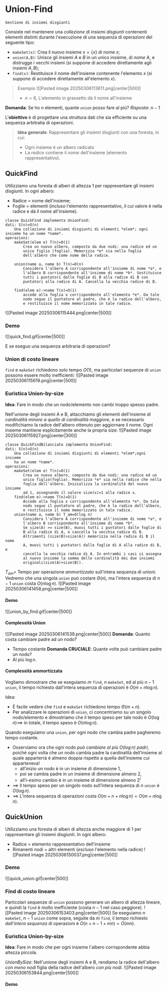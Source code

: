 # Union-Find
	Gestione di insiemi disgiunti
Consiste nel mantenere una *collezione di insiemi disgiunti* contenenti elementi distinti durante l'esecuzione di una sequenza di operazioni del seguente tipo:
- `makeSet(x)`: Crea il nuovo insieme $x=\{x\}$ di nome $x$;
- `union(A,B)`: Unisce gli insiemi $A$ e $B$ in un unico insieme, di *nome* $A$, e distrugge i vecchi insiemi (si suppone di accedere direttamente agli insiemi $A,B$);
- `find(x)`: Restituisce il nome dell'insieme contenente l'elemento $x$ (si suppone di accedere direttamente all'elemento $x$).

>Esempio
>![[Pasted image 20250306113611.png|center|500]]
>- $n=6$, L'elemento in grassetto dà il nome all'insieme

**Domanda**: Se ho $n$ elementi, quante `union` posso fare al più?
*Risposta*: $n-1$

L'**obiettivo** è di progettare una struttura dati che sia efficiente su una sequenza arbitratia di operazioni.

>**Idea generale**: Rappresentare gli insiemi disgiunti con una foresta, in cui:
>- Ogni insieme è un albero radicato
>- La *radice* contiene il *nome* dell'insieme (elemento rappresentativo).

## QuickFind
Utilizziamo una foresta di alberi di altezza $1$ per rappresentare gli insiemi disgiunti. In ogni albero:
- Radice = nome dell'insieme;
- Foglie = elementi (*incluso* l'elemento rappresentativo, il cui valore è nella radice e dà il nome all'insieme).

```Realizzazione
classe QuickFind implementa UnionFind:
dati: S(n)=O(n)
	Una collezione di insiemi disgiunti di elementi *elem*; ogni insieme ha un nome *name*.
operazioni:
	makeSet(elem e) T(n)=O(1)
		Crea un nuovo albero, composto da due nodi: una radice ed un
		unico figlio (foglia). Memorizza *e* sia nella foglia 
		dell'albero che come nome della radice.

	union(name a, name b) T(n)=O(n)
		Considera l'albero A corrispondente all'insieme di nome *a*, e
		l'albero B corrispondente all'insieme di nome *b*. Sostituisce 
		tutti i puntatori dalle foglie di B alla radice di B con 
		puntatori alla radice di A. Cancella la vecchia radice di B.

	find(elem e)->name T(n)=O(1)
		accede alla foglia x corrispondente all'elemento *e*. Da tale 
		nodo segue il puntatore al padre, che è la radice dell'albero, 
		e restituisce il nome memorizzato in tale radice.
```

![[Pasted image 20250306115444.png|center|500]]
### Demo
![[quick_find.gif|center|500]]

E se eseguo una sequenza arbitraria di operazioni?
### Union di costo lineare
`find` e `makeSet` richiedono solo tempo $O(1)$, ma particolari sequenze di `union` possono essere molto inefficienti:
![[Pasted image 20250306115619.png|center|500]]
### Euristica Union-by-size
**Idea**: Fare in modo che un nodo/elemento non cambi troppo spesso padre.

Nell'unione degli insiemi A e B, attacchiamo gli elementi dell'insieme *di cardinalità minore a quello di cardinalità maggiore*, e se necessario modifichiamo la radice dell'albero ottenuto per aggiornare il nome. Ogni insieme mantiene esplicitamente anche la propria size:
![[Pasted image 20250306115927.png|center|300]]

```Realizzazione
classe QuickFindBilanciato implementa UnionFind:
dati: S(n)=O(n)
	Una collezione di insiemi disgiunti di elementi *elem*;ogni insieme 
	ha un nome *name*.
operazioni:
	makeSet(elem e) T(n)=O(1)
		Crea un nuovo albero, composto da due nodi: una radice ed un
		unico figlio(foglia). Memorizza *e* sia nella radice che nella
		foglia dell'albero. Inizializza la cardinalità del nuovo insieme
		ad 1, assegnando il valore size(x)=1 alla radice x.
	find(elem e)->name T(n)=O(1)
		Accede alla foglia x corrispondente all'elemento *e*. Da tale 
		nodo segue il puntatore al padre, che è la radice dell'albero, 
		e restituisce il nome memorizzato in tale radice.
	union(name a, name b) T_am=O(log n)
		Considera l'albero A corrispondente all'insieme di nome *a*, e 
		l'albero B corrispondente all'insieme di nome *b*. 
		Se size(A) >= size(B), muovi tutti i puntatori dalle foglie di 
		B alla radice di A, e cancella la vecchia radice di B. 
		Altrimenti (size(B)>size(A)) memorizza nella radice di B il nome
		A, muovi tutti i puntatori dalle foglie di A alla radice di B, e
		cancella la vecchia radice di A. In entrambi i casi si assegna
		al nuovo insieme la somma delle cardinalità dei due insiemi 
		originali(size(A)+size(B)).
```
$T_{am}$= Tempo per operazione *ammortizzato* sull'intera sequenza di unioni. Vedremo che una singola `union` può costare $\Theta(n)$, ma l'intera sequenza di $n-1$ `union` costa $O(n\log n)$.
![[Pasted image 20250306141458.png|center|500]]


#### Demo
![[union_by_find.gif|center|500]]
#### Complessità Union
![[Pasted image 20250306141539.png|center|500]]
**Domanda**: Quanto costa cambiare padre ad un nodo?
- Tempo costante
**Domanda CRUCIALE**: Quante volte può cambiare padre un nodo?
- Al più $\log n$.
#### Complessità ammortizzata

Vogliamo dimostrare che se eseguiamo $m$ `find`, $n$ `makeSet`, ed al più $n-1$ `union`, il tempo richiesto dall'intera sequenza di operazioni è $O(m+n\log n)$.

Idea:
- È facile vedere che `find` e `makeSet` richiedono tempo $\Theta(m+n)$.
- Per analizzare le operazioni di `union`, ci concentriamo su un singolo nodo/elemento e dimostriamo che il tempo speso per tale nodo è $O(\log n)\implies$ in totale, il tempo speso è $O(n\log n)$.

Quando eseguiamo una `union`, per ogni nodo che cambia padre pagheremo tempo costante.
- Osserviamo ora che ogni nodo *può cambiare al più $O(\log n)$ padri*, poiché ogni volta che un nodo cambia padre la cardinalità dell’insieme al quale apparterrà è almeno doppia rispetto a quella dell’insieme cui apparteneva!
	- all’inizio un nodo è in un insieme di dimensione $1$, 
	- poi se cambia padre in un insieme di dimensione almeno $2$, 
	- all’i-esimo cambio è in un insieme di dimensione almeno $2^i$
 - $\implies$ Il tempo speso per un singolo nodo sull’intera sequenza di $n$ `union` è $O(\log n)$. 
 - $\implies$ L’intera sequenza di operazioni costa $O(m+n+n \log n)=O(m+n \log n)$.
## QuickUnion
Utilizziamo una foresta di alberi di altezza anche maggiore di $1$ per rappresentare gli insiemi disgiunti. In ogni albero:
- Radice = elemento rappresentativo dell'insieme
- Rimanenti nodi = altri elementi (*escluso* l'elemento nella radice)
![[Pasted image 20250306150037.png|center|500]]
### Demo
![[quick_union.gif|center|500]]
### Find di costo lineare
Particolari sequenze di `union` possono generare un albero di altezza lineare, e quindi la `find` è molto inefficiente (costa $n-1$ nel caso peggiore).
![[Pasted image 20250306153403.png|center|500]]
Se eseguiamo $n$ `makeSet`, $n-1$ `union` come sopra, seguite da $m$ `find`, il *tempo* richiesto *dall'intera sequenza* di operazioni è $O(n+n-1+mn)=O(mn)$.
### Euristica Union-by-size
**Idea**: Fare in modo che per ogni insieme l'albero corrispondente abbia altezza piccola.

*UnionBySize*: Nell'unione degli insiemi A e B, rendiamo la radice dell'albero *con meno nodi* figlia della radice dell'albero *con più nodi*.
![[Pasted image 20250306153844.png|center|500]]
#### Demo
